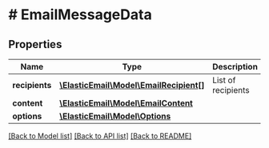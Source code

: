 # # EmailMessageData

## Properties

Name | Type | Description | Notes
------------ | ------------- | ------------- | -------------
**recipients** | [**\ElasticEmail\Model\EmailRecipient[]**](EmailRecipient.md) | List of recipients |
**content** | [**\ElasticEmail\Model\EmailContent**](EmailContent.md) |  |
**options** | [**\ElasticEmail\Model\Options**](Options.md) |  | [optional]

[[Back to Model list]](../../README.md#models) [[Back to API list]](../../README.md#endpoints) [[Back to README]](../../README.md)

